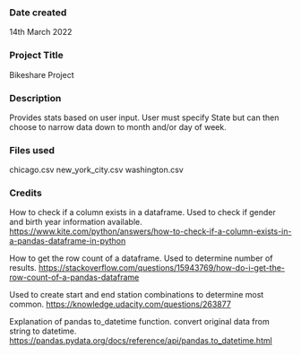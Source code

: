 ### Date created
14th March 2022

### Project Title
Bikeshare Project

### Description
Provides stats based on user input.  User must specify State but can then choose to narrow data down to month and/or day of week.

### Files used
chicago.csv
new_york_city.csv
washington.csv

### Credits

How to check if a column exists in a dataframe. Used to check if gender and birth year information available.
https://www.kite.com/python/answers/how-to-check-if-a-column-exists-in-a-pandas-dataframe-in-python

How to get the row count of a dataframe.  Used to determine number of results.
https://stackoverflow.com/questions/15943769/how-do-i-get-the-row-count-of-a-pandas-dataframe

Used to create start and end station combinations to determine most common.
https://knowledge.udacity.com/questions/263877

Explanation of pandas to_datetime function.  convert original data from string to datetime.
https://pandas.pydata.org/docs/reference/api/pandas.to_datetime.html
